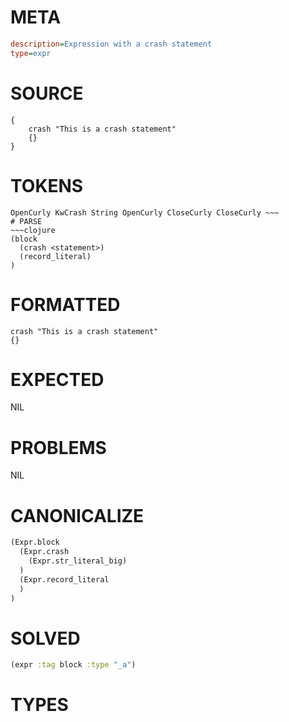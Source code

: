 # META
~~~ini
description=Expression with a crash statement
type=expr
~~~
# SOURCE
~~~roc
{
    crash "This is a crash statement"
    {}
}
~~~
# TOKENS
~~~text
OpenCurly KwCrash String OpenCurly CloseCurly CloseCurly ~~~
# PARSE
~~~clojure
(block
  (crash <statement>)
  (record_literal)
)
~~~
# FORMATTED
~~~roc
crash "This is a crash statement"
{}
~~~
# EXPECTED
NIL
# PROBLEMS
NIL
# CANONICALIZE
~~~clojure
(Expr.block
  (Expr.crash
    (Expr.str_literal_big)
  )
  (Expr.record_literal
  )
)
~~~
# SOLVED
~~~clojure
(expr :tag block :type "_a")
~~~
# TYPES
~~~roc
~~~
